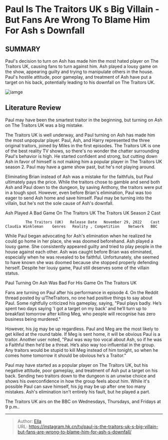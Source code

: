 # Paul Is The Traitors UK s Big Villain - But Fans Are Wrong To Blame Him For Ash s Downfall


## SUMMARY 



  Paul&#39;s decision to turn on Ash has made him the most hated player on The Traitors UK, causing fans to turn against him.   Ash played a lousy game on the show, appearing guilty and trying to manipulate others in the house.   Paul&#39;s hostile attitude, poor gameplay, and treatment of Ash have put a target on his back, potentially leading to his downfall on The Traitors UK.  

![iamge](https://static1.srcdn.com/wordpress/wp-content/uploads/2024/01/paul-is-the-traitors-uk-s-big-villain-but-fans-are-wrong-to-blame-him-for-ash-s-downfall.jpg)

## Literature Review
Paul may have been the smartest traitor in the beginning, but turning on Ash on The Traitors UK was a big mistake.




The Traitors UK is well underway, and Paul turning on Ash has made him the most unpopular player. Paul, Ash, and Harry represented the three original traitors, joined by Miles in the first episodes. The Traitors UK is one of the best reality TV shows, so there&#39;s no wonder the chatter surrounding Paul&#39;s behavior is high. He started confident and strong, but cutting down Ash in favor of himself is not making him a popular player in The Traitors UK season 2. Paul may have a game show past, but he&#39;s not playing around.




Eliminating Brian instead of Ash was a mistake for the faithfuls, but Paul ultimately pays the price. While the traitors chose to gamble and send both Ash and Paul down to the dungeon, by saving Anthony, the traitors were put in a tough spot. However, even before Brian&#39;s elimination, Paul was too eager to send Ash home and save himself. Paul may be turning into the villain, but he&#39;s not the sole cause of Ash&#39;s downfall.


 Ash Played A Bad Game On The Traitors UK 
        The Traitors UK Season 2 Cast   

             The Traitors (UK)   Release Date   November 29, 2022    Cast   Claudia Winkleman    Genres   Reality , Competition    Network   BBC       

While Paul began advocating for Ash&#39;s elimination when he realized he could go home in her place, she was doomed beforehand. Ash played a lousy game. She consistently appeared guilty and tried to play people in the house against each other. Ash was caught before Brian was eliminated, especially when he was revealed to be faithful. Unfortunately, she seemed to have known she was doomed because she stopped properly defending herself. Despite her lousy game, Paul still deserves some of the villain status.






 Paul Turning On Ash Was Bad For His Game On The Traitors UK 
          

Fans are turning on Paul after his performance in episode 4. On the Reddit thread posted by u/TheTraitors, no one had positive things to say about Paul. Some rightfully criticized his gameplay, saying, &#34;Paul plays badly. He’s spent two days saying &#39;I got a target on my back&#39; and he’ll turn up to breakfast tomorrow after killing Meg, who people will recognise has zero business being murdered.&#34;

However, his jig may be up regardless. Paul and Meg are the most likely to get killed at the round table. If Meg is sent home, it will be obvious Paul is a traitor. Another user noted, &#34;Paul was way too vocal about Ash, so if he was a Faithful then he’d be a threat. He’s also way too influential in the group. Any traitors would be stupid to kill Meg instead of him tonight, so when he comes home tomorrow it should be obvious he’s a Traitor.&#34;




Paul may have started as a popular player on The Traitors UK, but his negative attitude, poor gameplay, and treatment of Ash put a target on his back. Sending two traitors down to the dungeon is an unwise choice and shows his overconfidence in how the group feels about him. While it&#39;s possible Paul can save himself, his jig may be up after one too many mistakes. Ash&#39;s elimination isn&#39;t entirely his fault, but he played a part.



The Traitors UK airs on the BBC on Wednesdays, Thursdays, and Fridays at 9 p.m..






---

> Author: [Ella](https://instagram.hk.cn/)  
> URL: https://instagram.hk.cn/tv/paul-is-the-traitors-uk-s-big-villain-but-fans-are-wrong-to-blame-him-for-ash-s-downfall/  

